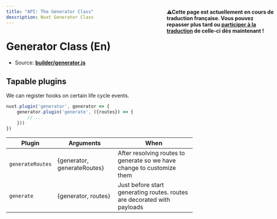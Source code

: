 ```yaml
---
title: "API: The Generator Class"
description: Nuxt Generator Class
---
```


# Generator Class (En)

- Source: **[builder/generator.js](https://github.com/nuxt/nuxt.js/blob/dev/lib/builder/generator.js)**


## Tapable plugins

<p style="width: 294px;position: fixed; top : 64px; right: 4px;" class="Alert Alert--orange"><strong>⚠Cette page est actuellement en cours de traduction française. Vous pouvez repasser plus tard ou <a href="https://github.com/vuejs-fr/nuxt" target="_blank">participer à la traduction</a> de celle-ci dès maintenant !</strong></p><p>We can register hooks on certain life cycle events.</p>

```js
nuxt.plugin('generator', generator => {
    generator.plugin('generate', ({routes}) => {
        // ...
    }))
})
```

Plugin               | Arguments                               | When
---------------------|-----------------------------------------|--------------------------------------------------------------------------------
`generateRoutes`     | {generator, generateRoutes}             | After resolving routes to generate so we have change to customize them
`generate`           | {generator, routes}                     | Just before start generating routes. routes are decorated with payloads
